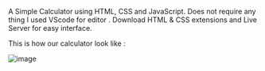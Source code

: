 A Simple Calculator using HTML, CSS and JavaScript.
Does not require any thing I used VScode for editor .
Download HTML & CSS extensions and Live Server for easy interface.

This is how our calculator look like :


![image](https://github.com/vivekshitkar10/Calculator/assets/92878509/eadfdcad-2d09-4d4a-96e5-64d9fcbbcb6f)
